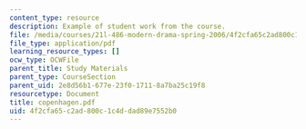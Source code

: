 ```yaml
---
content_type: resource
description: Example of student work from the course.
file: /media/courses/21l-486-modern-drama-spring-2006/4f2cfa65c2ad800c1c4ddad89e7552b0_copenhagen.pdf
file_type: application/pdf
learning_resource_types: []
ocw_type: OCWFile
parent_title: Study Materials
parent_type: CourseSection
parent_uid: 2e8d56b1-677e-23f0-1711-8a7ba25c19f8
resourcetype: Document
title: copenhagen.pdf
uid: 4f2cfa65-c2ad-800c-1c4d-dad89e7552b0
---
```

